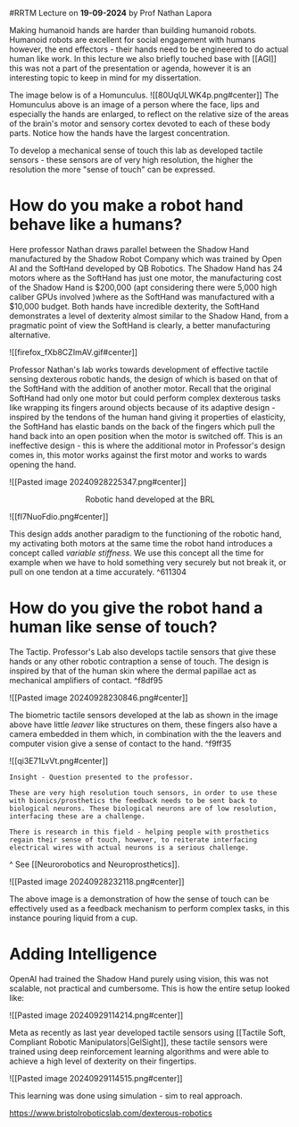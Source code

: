 #RRTM 
Lecture on **19-09-2024** by Prof Nathan Lapora

Making humanoid hands are harder than building humanoid robots. Humanoid robots are excellent for social engagement with humans however, the end effectors - their hands need to be engineered to do actual human like work. In this lecture we also briefly touched base with [[AGI]] this was not a part of the presentation or agenda, however it is an interesting topic to keep in mind for my dissertation.

The image below is of a Homunculus.
![[80UqULWK4p.png#center]]
The Homunculus above is an image of a person where the face, lips and especially the hands are enlarged, to reflect on the relative size of the areas of the brain's motor and sensory cortex devoted to each of these body parts. Notice how the hands have the largest concentration.

To develop a mechanical sense of touch this lab as developed tactile sensors - these sensors are of very high resolution, the higher the resolution the more "sense of touch" can be expressed. 

# How do you make a robot hand behave like a humans?

Here professor Nathan draws parallel between the Shadow Hand manufactured by the Shadow Robot Company which was trained by Open AI and the SoftHand developed by QB Robotics. The Shadow Hand has 24 motors where as the SoftHand has just one motor, the manufacturing cost of the Shadow Hand is  $200,000 (apt considering there were 5,000 high caliber GPUs involved )where as the SoftHand was manufactured with a $10,000 budget. Both hands have incredible dexterity, the SoftHand demonstrates a level of dexterity almost similar to the Shadow Hand, from a pragmatic point of view the SoftHand is clearly, a better manufacturing alternative. 

![[firefox_fXb8CZImAV.gif#center]]

Professor Nathan's lab works towards development of effective tactile sensing dexterous robotic hands, the design of which is based on that of the SoftHand with the addition of another motor. Recall that the original SoftHand had only one motor but could perform complex dexterous tasks like wrapping its fingers around objects because of its adaptive design - inspired by the tendons of the human hand giving it properties of elasticity, the SoftHand has elastic bands on the back of the fingers which pull the hand back into an open position when the motor is switched off. This is an ineffective design -  this is where the additional motor in Professor's design comes in, this motor works against the first motor and works to wards opening the hand. 

![[Pasted image 20240928225347.png#center]]
<p align = "center">Robotic hand developed at the BRL</p>

![[fI7NuoFdio.png#center]]

This design adds another paradigm to the functioning of the robotic hand, my activating both motors at the same time the robot hand introduces a concept called *variable stiffness*. We use this concept all the time for example when we have to hold something very securely but not break it, or pull on one tendon at a time accurately.    ^611304


# How do you give the robot hand a human like sense of touch?

The Tactip.
Professor's Lab also develops tactile sensors that give these hands or any other robotic contraption a sense of touch. The design is inspired by that of the human skin where the dermal papillae act as mechanical amplifiers of contact. ^f8df95

![[Pasted image 20240928230846.png#center]]

The biometric tactile sensors developed at the lab as shown in the image above have little *leaver* like structures on them, these fingers also have a camera embedded in them which, in combination with the the leavers and computer vision give a sense of contact to the hand.   ^f9ff35

![[qi3E71LvVt.png#center]]

```
Insight - Question presented to the professor. 

These are very high resolution touch sensors, in order to use these with bionics/prosthetics the feedback needs to be sent back to biological neurons. These biological neurons are of low resolution, interfacing these are a challenge. 

There is research in this field - helping people with prosthetics regain their sense of touch, however, to reiterate interfacing electrical wires with actual neurons is a serious challenge. 
```

^ See [[Neurorobotics and Neuroprosthetics]].

![[Pasted image 20240928232118.png#center]]

The above image is a demonstration of how the sense of touch can be effectively used as a feedback mechanism to perform complex tasks, in this instance pouring liquid from a cup.

# Adding Intelligence 

OpenAI had trained the Shadow Hand purely using vision, this was not scalable, not practical and cumbersome. This is how the entire setup looked like:

![[Pasted image 20240929114214.png#center]]

Meta as recently as last year developed tactile sensors using [[Tactile Soft, Compliant Robotic Manipulators|GelSight]], these tactile sensors were trained using deep reinforcement learning algorithms and were able to achieve a high level of dexterity on their fingertips. 

![[Pasted image 20240929114515.png#center]]

This learning was done using simulation - sim to real approach. 

https://www.bristolroboticslab.com/dexterous-robotics

